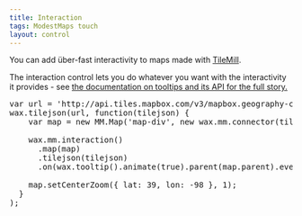 ```yaml
---
title: Interaction
tags: ModestMaps touch
layout: control
---
```


You can add über-fast interactivity to maps made with
[TileMill](http://tilemill.com/).

<div class='demo-map' id='map-div'></div>

The interaction control lets you do whatever you want with the interactivity
it provides - see [the documentation on tooltips and its API for the full story.](/wax/tooltips.html)

<pre class='prettyprint live'>
var url = 'http://api.tiles.mapbox.com/v3/mapbox.geography-class.jsonp';
wax.tilejson(url, function(tilejson) {
    var map = new MM.Map('map-div', new wax.mm.connector(tilejson));

    wax.mm.interaction()
      .map(map)
      .tilejson(tilejson)
      .on(wax.tooltip().animate(true).parent(map.parent).events());

    map.setCenterZoom({ lat: 39, lon: -98 }, 1);
  }
);
</pre>
